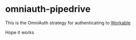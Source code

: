 # omniauth-pipedrive

This is the OmniAuth strategy for authenticating to [Workable](https://www.workable.com)

Hope it works